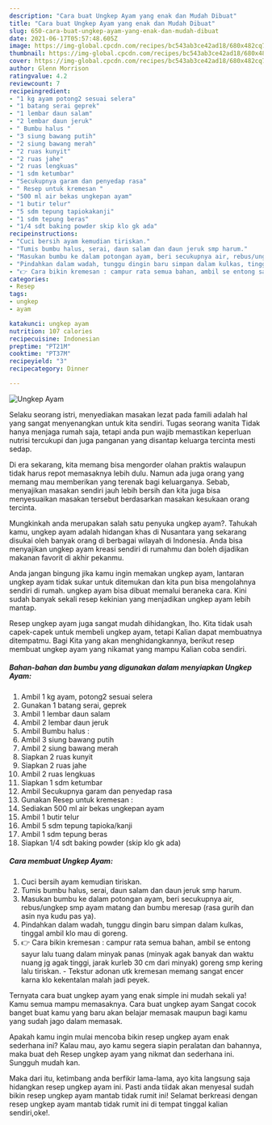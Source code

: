 ```yaml
---
description: "Cara buat Ungkep Ayam yang enak dan Mudah Dibuat"
title: "Cara buat Ungkep Ayam yang enak dan Mudah Dibuat"
slug: 650-cara-buat-ungkep-ayam-yang-enak-dan-mudah-dibuat
date: 2021-06-17T05:57:48.605Z
image: https://img-global.cpcdn.com/recipes/bc543ab3ce42ad18/680x482cq70/ungkep-ayam-foto-resep-utama.jpg
thumbnail: https://img-global.cpcdn.com/recipes/bc543ab3ce42ad18/680x482cq70/ungkep-ayam-foto-resep-utama.jpg
cover: https://img-global.cpcdn.com/recipes/bc543ab3ce42ad18/680x482cq70/ungkep-ayam-foto-resep-utama.jpg
author: Glenn Morrison
ratingvalue: 4.2
reviewcount: 7
recipeingredient:
- "1 kg ayam potong2 sesuai selera"
- "1 batang serai geprek"
- "1 lembar daun salam"
- "2 lembar daun jeruk"
- " Bumbu halus "
- "3 siung bawang putih"
- "2 siung bawang merah"
- "2 ruas kunyit"
- "2 ruas jahe"
- "2 ruas lengkuas"
- "1 sdm ketumbar"
- "Secukupnya garam dan penyedap rasa"
- " Resep untuk kremesan "
- "500 ml air bekas ungkepan ayam"
- "1 butir telur"
- "5 sdm tepung tapiokakanji"
- "1 sdm tepung beras"
- "1/4 sdt baking powder skip klo gk ada"
recipeinstructions:
- "Cuci bersih ayam kemudian tiriskan."
- "Tumis bumbu halus, serai, daun salam dan daun jeruk smp harum."
- "Masukan bumbu ke dalam potongan ayam, beri secukupnya air, rebus/ungkep smp ayam matang dan bumbu meresap (rasa gurih dan asin nya kudu pas ya)."
- "Pindahkan dalam wadah, tunggu dingin baru simpan dalam kulkas, tinggal ambil klo mau di goreng."
- "👉 Cara bikin kremesan : campur rata semua bahan, ambil se entong sayur lalu tuang dalam minyak panas (minyak agak banyak dan waktu nuang jg agak tinggi, jarak kurleb 30 cm dari minyak) goreng smp kering lalu tiriskan.  Tekstur adonan utk kremesan memang sangat encer karna klo kekentalan malah jadi peyek."
categories:
- Resep
tags:
- ungkep
- ayam

katakunci: ungkep ayam 
nutrition: 107 calories
recipecuisine: Indonesian
preptime: "PT21M"
cooktime: "PT37M"
recipeyield: "3"
recipecategory: Dinner

---
```



![Ungkep Ayam](https://img-global.cpcdn.com/recipes/bc543ab3ce42ad18/680x482cq70/ungkep-ayam-foto-resep-utama.jpg)

Selaku seorang istri, menyediakan masakan lezat pada famili adalah hal yang sangat menyenangkan untuk kita sendiri. Tugas seorang  wanita Tidak hanya menjaga rumah saja, tetapi anda pun wajib memastikan keperluan nutrisi tercukupi dan juga panganan yang disantap keluarga tercinta mesti sedap.

Di era  sekarang, kita memang bisa mengorder olahan praktis walaupun tidak harus repot memasaknya lebih dulu. Namun ada juga orang yang memang mau memberikan yang terenak bagi keluarganya. Sebab, menyajikan masakan sendiri jauh lebih bersih dan kita juga bisa menyesuaikan masakan tersebut berdasarkan masakan kesukaan orang tercinta. 



Mungkinkah anda merupakan salah satu penyuka ungkep ayam?. Tahukah kamu, ungkep ayam adalah hidangan khas di Nusantara yang sekarang disukai oleh banyak orang di berbagai wilayah di Indonesia. Anda bisa menyajikan ungkep ayam kreasi sendiri di rumahmu dan boleh dijadikan makanan favorit di akhir pekanmu.

Anda jangan bingung jika kamu ingin memakan ungkep ayam, lantaran ungkep ayam tidak sukar untuk ditemukan dan kita pun bisa mengolahnya sendiri di rumah. ungkep ayam bisa dibuat memalui beraneka cara. Kini sudah banyak sekali resep kekinian yang menjadikan ungkep ayam lebih mantap.

Resep ungkep ayam juga sangat mudah dihidangkan, lho. Kita tidak usah capek-capek untuk membeli ungkep ayam, tetapi Kalian dapat membuatnya ditempatmu. Bagi Kita yang akan menghidangkannya, berikut resep membuat ungkep ayam yang nikamat yang mampu Kalian coba sendiri.

<!--inarticleads1-->

##### Bahan-bahan dan bumbu yang digunakan dalam menyiapkan Ungkep Ayam:

1. Ambil 1 kg ayam, potong2 sesuai selera
1. Gunakan 1 batang serai, geprek
1. Ambil 1 lembar daun salam
1. Ambil 2 lembar daun jeruk
1. Ambil  Bumbu halus :
1. Ambil 3 siung bawang putih
1. Ambil 2 siung bawang merah
1. Siapkan 2 ruas kunyit
1. Siapkan 2 ruas jahe
1. Ambil 2 ruas lengkuas
1. Siapkan 1 sdm ketumbar
1. Ambil Secukupnya garam dan penyedap rasa
1. Gunakan  Resep untuk kremesan :
1. Sediakan 500 ml air bekas ungkepan ayam
1. Ambil 1 butir telur
1. Ambil 5 sdm tepung tapioka/kanji
1. Ambil 1 sdm tepung beras
1. Siapkan 1/4 sdt baking powder (skip klo gk ada)




<!--inarticleads2-->

##### Cara membuat Ungkep Ayam:

1. Cuci bersih ayam kemudian tiriskan.
1. Tumis bumbu halus, serai, daun salam dan daun jeruk smp harum.
1. Masukan bumbu ke dalam potongan ayam, beri secukupnya air, rebus/ungkep smp ayam matang dan bumbu meresap (rasa gurih dan asin nya kudu pas ya).
1. Pindahkan dalam wadah, tunggu dingin baru simpan dalam kulkas, tinggal ambil klo mau di goreng.
1. 👉 Cara bikin kremesan : campur rata semua bahan, ambil se entong sayur lalu tuang dalam minyak panas (minyak agak banyak dan waktu nuang jg agak tinggi, jarak kurleb 30 cm dari minyak) goreng smp kering lalu tiriskan.  - Tekstur adonan utk kremesan memang sangat encer karna klo kekentalan malah jadi peyek.




Ternyata cara buat ungkep ayam yang enak simple ini mudah sekali ya! Kamu semua mampu memasaknya. Cara buat ungkep ayam Sangat cocok banget buat kamu yang baru akan belajar memasak maupun bagi kamu yang sudah jago dalam memasak.

Apakah kamu ingin mulai mencoba bikin resep ungkep ayam enak sederhana ini? Kalau mau, ayo kamu segera siapin peralatan dan bahannya, maka buat deh Resep ungkep ayam yang nikmat dan sederhana ini. Sungguh mudah kan. 

Maka dari itu, ketimbang anda berfikir lama-lama, ayo kita langsung saja hidangkan resep ungkep ayam ini. Pasti anda tiidak akan menyesal sudah bikin resep ungkep ayam mantab tidak rumit ini! Selamat berkreasi dengan resep ungkep ayam mantab tidak rumit ini di tempat tinggal kalian sendiri,oke!.

